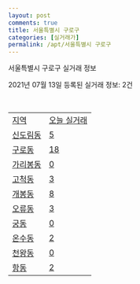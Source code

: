 ```yaml
---
layout: post
comments: true
title: 서울특별시 구로구
categories: [실거래가]
permalink: /apt/서울특별시 구로구
---
```


서울특별시 구로구 실거래 정보

2021년 07월 13일 등록된 실거래 정보: 2건

<script type="text/javascript">
  google.charts.load('current', {'packages':['corechart']});
  google.charts.setOnLoadCallback(drawChart);

  function drawChart() {
    var data = google.visualization.arrayToDataTable([['거래일', '매매', '전월세', '전매'], ['20-07', 249, 436, 0], ['20-08', 268, 585, 0], ['20-09', 226, 494, 0], ['20-10', 245, 510, 0], ['20-11', 481, 595, 0], ['20-12', 385, 515, 0], ['21-01', 337, 628, 0], ['21-02', 205, 555, 0], ['21-03', 267, 572, 0], ['21-04', 202, 413, 0], ['21-05', 281, 417, 0], ['21-06', 280, 325, 0], ['21-07', 9, 72, 0]]);

    var options = {
      title: '최근 1년간 유형별 거래량 추이',
      legend: { position: 'bottom' }
    };

    var chart = new google.visualization.LineChart(document.getElementById('columnchart_material'));
    chart.draw(data, (options));
  }
</script>

<div id="columnchart_material" style="width: 95%; margin-left: -35px"></div>
<br>
<table class="sortable">
  <tr>
    <td><a href="#">지역</a></td>
    <td><a href="#">오늘 실거래</a></td>
  </tr>

  
  <tr class="item">
    <td><a href="서울특별시 구로구 신도림동">신도림동</a></td>
    <td><a href="서울특별시 구로구 신도림동">5</a></td>
  </tr>
    

  <tr class="item">
    <td><a href="서울특별시 구로구 구로동">구로동</a></td>
    <td><a href="서울특별시 구로구 구로동">18</a></td>
  </tr>
    

  <tr class="item">
    <td><a href="서울특별시 구로구 가리봉동">가리봉동</a></td>
    <td><a href="서울특별시 구로구 가리봉동">0</a></td>
  </tr>
    

  <tr class="item">
    <td><a href="서울특별시 구로구 고척동">고척동</a></td>
    <td><a href="서울특별시 구로구 고척동">3</a></td>
  </tr>
    

  <tr class="item">
    <td><a href="서울특별시 구로구 개봉동">개봉동</a></td>
    <td><a href="서울특별시 구로구 개봉동">8</a></td>
  </tr>
    

  <tr class="item">
    <td><a href="서울특별시 구로구 오류동">오류동</a></td>
    <td><a href="서울특별시 구로구 오류동">3</a></td>
  </tr>
    

  <tr class="item">
    <td><a href="서울특별시 구로구 궁동">궁동</a></td>
    <td><a href="서울특별시 구로구 궁동">0</a></td>
  </tr>
    

  <tr class="item">
    <td><a href="서울특별시 구로구 온수동">온수동</a></td>
    <td><a href="서울특별시 구로구 온수동">2</a></td>
  </tr>
    

  <tr class="item">
    <td><a href="서울특별시 구로구 천왕동">천왕동</a></td>
    <td><a href="서울특별시 구로구 천왕동">0</a></td>
  </tr>
    

  <tr class="item">
    <td><a href="서울특별시 구로구 항동">항동</a></td>
    <td><a href="서울특별시 구로구 항동">2</a></td>
  </tr>
    


</table>


    